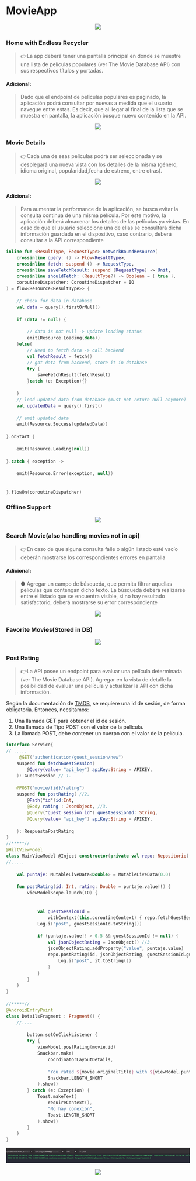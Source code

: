 # MovieApp



<p align= "center">
<image src = "./images/movie_app.gif"/>
</p>

<h3>Home with Endless Recycler</h3>

> 👉La app deberá tener una pantalla principal en donde se muestre una lista de películas populares (ver The Movie Database API) con sus respectivos títulos y portadas.

#### Adicional:
>Dado que el endpoint de películas populares es paginado, la aplicación podrá consultar por nuevas a medida que el usuario navegue entre estas. Es decir, que al llegar al final de la lista que se muestra en pantalla, la aplicación busque nuevo contenido en la API.

<p align= "center">
<image src = "./images/movie_home.gif"/>
</p>

<h3>Movie Details</h3>

>👉Cada una de esas películas podrá ser seleccionada y se desplegará una nueva vista con los detalles de la misma (género, idioma original, popularidad,fecha de estreno, entre otras).

<p align= "center">
<image src = "./images/movie_app_details_view.gif"/>
</p>

#### Adicional:
>Para aumentar la performance de la aplicación, se busca evitar la consulta continua de una misma película. Por este motivo, la aplicación deberá almacenar los detalles de las películas ya vistas. En caso de que el usuario seleccione una de ellas se consultará dicha información guardada en el dispositivo, caso contrario, deberá consultar a la API correspondiente

```kotlin
inline fun <ResultType, RequestType> networkBoundResource(
    crossinline query: () -> Flow<ResultType>,
    crossinline fetch: suspend () -> RequestType,
    crossinline saveFetchResult: suspend (RequestType) -> Unit,
    crossinline shouldFetch: (ResultType?) -> Boolean = { true },
    coroutineDispatcher: CoroutineDispatcher = IO
) = flow<Resource<ResultType>> {

    // check for data in database
    val data = query().firstOrNull()

    if (data != null) {
        
        // data is not null -> update loading status
        emit(Resource.Loading(data))
    }else{
        // Need to fetch data -> call backend
        val fetchResult = fetch()
        // got data from backend, store it in database
        try {
            saveFetchResult(fetchResult)
        }catch (e: Exception){}
        
    }
    // load updated data from database (must not return null anymore)
    val updatedData = query().first()

    // emit updated data
    emit(Resource.Success(updatedData))

}.onStart {
    
    emit(Resource.Loading(null))

}.catch { exception ->
    
    emit(Resource.Error(exception, null))


}.flowOn(coroutineDispatcher)
``` 


<h3>Offline Support</h3>
<p align= "center">
<image src = "./images/movie_offline.gif"/>
</p>

<h3>Search Movie(also handling movies not in api)</h3>

>👉En caso de que alguna consulta falle o algún listado esté vacío deberán mostrarse los correspondientes errores en pantalla

#### Adicional:
>● Agregar un campo de búsqueda, que permita filtrar aquellas películas que contengan dicho texto. La búsqueda deberá realizarse entre el listado que se encuentra visible, si no hay resultado satisfactorio, deberá mostrarse su error correspondiente

<p align= "center">
<image src = "./images/movie_search.gif"/>
</p>

<h3>Favorite Movies(Stored in DB)</h3>
<p align= "center">
<image src = "./images/movie_favorite.gif"/>
</p>


<h3>Post Rating</h3>

> 👉La API posee un endpoint para evaluar una película determinada (ver The Movie Database API). Agregar en la vista de detalle la posibilidad de evaluar una película y actualizar la API con dicha información.

Según la documentación de [TMDB](https://developers.themoviedb.org/3/movies/rate-movie), se requiere una id de sesión, de forma obligatoria. Entonces, necsitamos:
 
 1. Una llamada GET para obtener el id de sesión.
 2. Una llamada de Tipo POST con el valor de la película.
 3. La llamada POST, debe contener un cuerpo con el valor de la película.

```kotlin
interface Service{
// .....
     @GET("authentication/guest_session/new")
    suspend fun fetchGuestSession(
        @Query(value= "api_key") apiKey:String = APIKEY,
    ): GuestSession // 1. 

    @POST("movie/{id}/rating")
    suspend fun postRating( //2.
        @Path("id")id:Int,
        @Body rating : JsonObject, //3.
        @Query("guest_session_id") guestSessionId: String,
        @Query(value= "api_key") apiKey:String = APIKEY,

    ): RespuestaPostRating
}
//*****//
@HiltViewModel
class MainViewModel @Inject constructor(private val repo: Repositorio) : ViewModel() {
//.....

    val puntaje: MutableLiveData<Double> = MutableLiveData(0.0)

    fun postRating(id: Int, rating: Double = puntaje.value!!) {
        viewModelScope.launch(IO) {


            val guestSessionId =
                withContext(this.coroutineContext) { repo.fetchGuestSession() }//1.
            Log.i("post", guestSessionId.toString())

            if (puntaje.value!! > 0.5 && guestSessionId != null) {
                val jsonObjectRating = JsonObject() //3.
                jsonObjectRating.addProperty("value", puntaje.value)
                repo.postRating(id, jsonObjectRating, guestSessionId.guestSessionId).also { //2.
                    Log.i("post", it.toString())
                }
            }
        }
    }
}

//*****//
@AndroidEntryPoint
class DetailsFragment : Fragment() {
    //....

        button.setOnClickListener {
        try {
            viewModel.postRating(movie.id)
            Snackbar.make(
                coordinatorLayoutDetails,

                "You rated ${movie.originalTitle} with ${viewModel.puntaje.value} stars",
                Snackbar.LENGTH_SHORT
            ).show()
        } catch (e: Exception) {
            Toast.makeText(
                requireContext(),
                "No hay conexión",
                Toast.LENGTH_SHORT
            ).show()
        }
    }
}
```
![post](./images/rating_log.jpg)

<p align= "center">
<image src = "./images/movie_rate.gif"/>
</p>